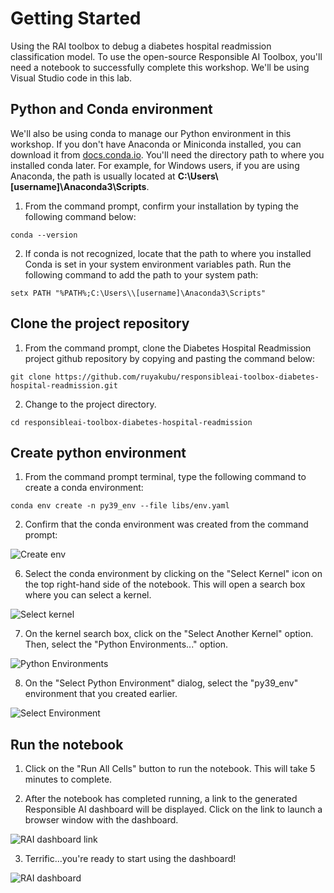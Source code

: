 # Getting Started
Using the RAI toolbox to debug a diabetes hospital readmission classification model.  To use the open-source Responsible AI Toolbox, you'll need a notebook to successfully complete this workshop.  We'll be using Visual Studio code in this lab. 


## Python and Conda environment

We'll also be using conda to manage our Python environment in this workshop.  If you don't have Anaconda or Miniconda installed, you can download it from [docs.conda.io](https://docs.conda.io/en/latest/miniconda.html).  You'll need the directory path to where you installed conda later.  For example, for Windows users, if you are using Anaconda, the path is usually located at **C:\Users\\[username]\Anaconda3\Scripts**.

1. From the command prompt, confirm your installation by typing the following command below:
```shell
conda --version
```

2. If conda is not recognized, locate that the path to where you installed Conda is set in your system environment variables path.  Run the following command to add the path to your system path:

```shell
setx PATH "%PATH%;C:\Users\\[username]\Anaconda3\Scripts"
```


## Clone the project repository

1. From the command prompt, clone the Diabetes Hospital Readmission project github repository by copying and pasting the command below:
```shell
git clone https://github.com/ruyakubu/responsibleai-toolbox-diabetes-hospital-readmission.git
```
2. Change to the project directory.
```shell
cd responsibleai-toolbox-diabetes-hospital-readmission
```

## Create python environment

1. From the command prompt terminal, type the following command to create a conda environment:

```shell
conda env create -n py39_env --file libs/env.yaml
```

2. Confirm that the conda environment was created from the command prompt:

![Create env](img/tutorial/00-vscode-create-env.png)

6. Select the conda environment by clicking on the "Select Kernel" icon on the top right-hand side of the notebook.  This will open a search box where you can select a kernel.

![Select kernel](./img/tutorial/00-vscode-selectkernel.png)

7. On the kernel search box, click on the "Select Another Kernel" option.  Then, select the "Python Environments..." option.

![Python Environments](/img/tutorial/00-vscode-pythonEnvironments.png)

8. On the "Select Python Environment" dialog, select the "py39_env" environment that you created earlier.  

![Select Environment](/img/tutorial/00-vscode-selectEnv.png)

## Run the notebook

1. Click on the "Run All Cells" button to run the notebook.  This will take 5 minutes to complete.

2. After the notebook has completed running, a link to the generated Responsible AI dashboard will be displayed.  Click on the link to launch a browser window with the dashboard.

![RAI dashboard link](/img/tutorial/00-vscode-raidashboardlink.png "RAI dashboard link")	

3. Terrific...you're ready to start using the dashboard!  

![RAI dashboard](/img/tutorial/00-vscode-rai-page.png "RAI dashboard")	



